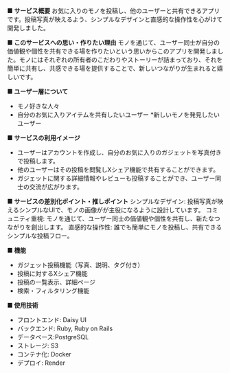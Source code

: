 **■ サービス概要**
お気に入りのモノを投稿し、他のユーザーと共有できるアプリです。投稿写真が映えるよう、シンプルなデザインと直感的な操作性を心がけて開発しました。

**■ このサービスへの思い・作りたい理由**
モノを通じて、ユーザー同士が自分の価値観や個性を共有できる場を作りたいという思いからこのアプリを開発しました。モノにはそれぞれの所有者のこだわりやストーリーが詰まっており、それを簡単に共有し、共感できる場を提供することで、新しいつながりが生まれると嬉しいです。

**■ ユーザー層について**
* モノ好きな人々
* 自分のお気に入りアイテムを共有したいユーザー
*新しいモノを発見したいユーザー
 
**■ サービスの利用イメージ**
* ユーザーはアカウントを作成し、自分のお気に入りのガジェットを写真付きで投稿します。
* 他のユーザーはその投稿を閲覧しXシェア機能で共有することができます。
* ガジェットに関する詳細情報やレビューも投稿することができ、ユーザー同士の交流が広がります。
   
**■ サービスの差別化ポイント・推しポイント**
シンプルなデザイン: 投稿写真が映えるシンプルなUIで、モノの画像がが主役になるように設計しています。
コミュニティ重視: モノを通じて、ユーザー同士の価値観や個性を共有し、新たなつながりを創出します。
直感的な操作性: 誰でも簡単にモノを投稿し、共有できるシンプルな投稿フロー。

**■ 機能**
* ガジェット投稿機能（写真、説明、タグ付き）
* 投稿に対するXシェア機能
* 投稿の一覧表示、詳細ページ
* 検索・フィルタリング機能

**■ 使用技術**
* フロントエンド: Daisy UI
* バックエンド: Ruby, Ruby on Rails
* データベース:PostgreSQL
* ストレージ: S3
* コンテナ化: Docker
* デプロイ: Render
